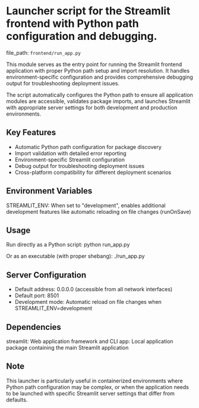 # Launcher script for the Streamlit frontend with Python path configuration and debugging.

  file_path: `frontend/run_app.py`

This module serves as the entry point for running the Streamlit frontend application with proper
Python path setup and import resolution. It handles environment-specific configuration and
provides comprehensive debugging output for troubleshooting deployment issues.

The script automatically configures the Python path to ensure all application modules are
accessible, validates package imports, and launches Streamlit with appropriate server settings
for both development and production environments.

## Key Features

- Automatic Python path configuration for package discovery
- Import validation with detailed error reporting
- Environment-specific Streamlit configuration
- Debug output for troubleshooting deployment issues
- Cross-platform compatibility for different deployment scenarios

## Environment Variables

STREAMLIT_ENV: When set to "development", enables additional development features
like automatic reloading on file changes (runOnSave)

## Usage

Run directly as a Python script:
python run_app.py

Or as an executable (with proper shebang):
./run_app.py

## Server Configuration

- Default address: 0.0.0.0 (accessible from all network interfaces)
- Default port: 8501
- Development mode: Automatic reload on file changes when STREAMLIT_ENV=development

## Dependencies

streamlit: Web application framework and CLI
app: Local application package containing the main Streamlit application

## Note

This launcher is particularly useful in containerized environments where Python path
configuration may be complex, or when the application needs to be launched with
specific Streamlit server settings that differ from defaults.
